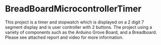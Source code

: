 # BreadBoardMicrocontrollerTimer
This project is a timer and stopwatch which is displayed on a 2 digit 7 segment display and is user controller with 2 buttons. The project using a variety of components such as the Arduino Grove Board, and a Breadboard.
Please see attached report and video for more information.
